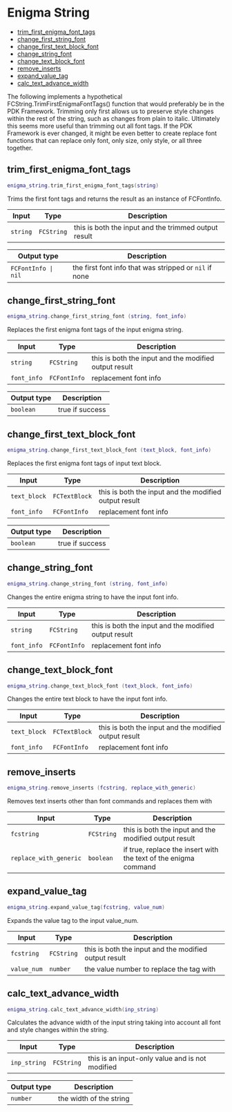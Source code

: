 # Enigma String

- [trim_first_enigma_font_tags](#trim_first_enigma_font_tags)
- [change_first_string_font](#change_first_string_font)
- [change_first_text_block_font](#change_first_text_block_font)
- [change_string_font](#change_string_font)
- [change_text_block_font](#change_text_block_font)
- [remove_inserts](#remove_inserts)
- [expand_value_tag](#expand_value_tag)
- [calc_text_advance_width](#calc_text_advance_width)

The following implements a hypothetical FCString.TrimFirstEnigmaFontTags() function
that would preferably be in the PDK Framework. Trimming only first allows us to
preserve style changes within the rest of the string, such as changes from plain to
italic. Ultimately this seems more useful than trimming out all font tags.
If the PDK Framework is ever changed, it might be even better to create replace font
functions that can replace only font, only size, only style, or all three together.

## trim_first_enigma_font_tags

```lua
enigma_string.trim_first_enigma_font_tags(string)
```

Trims the first font tags and returns the result as an instance of FCFontInfo.

| Input | Type | Description |
| --- | --- | --- |
| `string` | `FCString` | this is both the input and the trimmed output result |

| Output type | Description |
| --- | --- |
| `FCFontInfo \| nil` | the first font info that was stripped or `nil` if none |

## change_first_string_font

```lua
enigma_string.change_first_string_font (string, font_info)
```

Replaces the first enigma font tags of the input enigma string.

| Input | Type | Description |
| --- | --- | --- |
| `string` | `FCString` | this is both the input and the modified output result |
| `font_info` | `FCFontInfo` | replacement font info |

| Output type | Description |
| --- | --- |
| `boolean` | true if success |

## change_first_text_block_font

```lua
enigma_string.change_first_text_block_font (text_block, font_info)
```

Replaces the first enigma font tags of input text block.

| Input | Type | Description |
| --- | --- | --- |
| `text_block` | `FCTextBlock` | this is both the input and the modified output result |
| `font_info` | `FCFontInfo` | replacement font info |

| Output type | Description |
| --- | --- |
| `boolean` | true if success |

## change_string_font

```lua
enigma_string.change_string_font (string, font_info)
```

Changes the entire enigma string to have the input font info.

| Input | Type | Description |
| --- | --- | --- |
| `string` | `FCString` | this is both the input and the modified output result |
| `font_info` | `FCFontInfo` | replacement font info |

## change_text_block_font

```lua
enigma_string.change_text_block_font (text_block, font_info)
```

Changes the entire text block to have the input font info.

| Input | Type | Description |
| --- | --- | --- |
| `text_block` | `FCTextBlock` | this is both the input and the modified output result |
| `font_info` | `FCFontInfo` | replacement font info |

## remove_inserts

```lua
enigma_string.remove_inserts (fcstring, replace_with_generic)
```

Removes text inserts other than font commands and replaces them with 

| Input | Type | Description |
| --- | --- | --- |
| `fcstring` | `FCString` | this is both the input and the modified output result |
| `replace_with_generic` | `boolean` | if true, replace the insert with the text of the enigma command |

## expand_value_tag

```lua
enigma_string.expand_value_tag(fcstring, value_num)
```

Expands the value tag to the input value_num.

| Input | Type | Description |
| --- | --- | --- |
| `fcstring` | `FCString` | this is both the input and the modified output result |
| `value_num` | `number` | the value number to replace the tag with |

## calc_text_advance_width

```lua
enigma_string.calc_text_advance_width(inp_string)
```

Calculates the advance width of the input string taking into account all font and style changes within the string.

| Input | Type | Description |
| --- | --- | --- |
| `inp_string` | `FCString` | this is an input-only value and is not modified |

| Output type | Description |
| --- | --- |
| `number` | the width of the string |